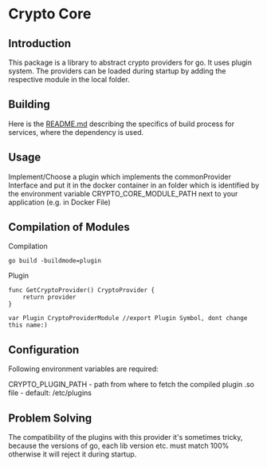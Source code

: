 # Crypto Core

## Introduction

This package is a library to abstract crypto providers for go. It uses plugin system. The providers can be loaded during startup by adding the respective module in the local folder.

## Building

Here is the [README.md](https://gitlab.eclipse.org/eclipse/xfsc/dev-ops/building/go-plugin/-/blob/main/README.md#building-go-services-with-plugin-based-dependencies) describing the specifics of build process for services, where the dependency is used.

## Usage

Implement/Choose a plugin which implements the commonProvider Interface and put it in the docker container in an folder which is identified by the environment variable CRYPTO_CORE_MODULE_PATH next to your application (e.g. in Docker File)

## Compilation of Modules

Compilation

```
go build -buildmode=plugin
```

Plugin

```
func GetCryptoProvider() CryptoProvider {
    return provider
}

var Plugin CryptoProviderModule //export Plugin Symbol, dont change this name:) 
```

## Configuration

Following environment variables are required:

CRYPTO_PLUGIN_PATH - path from where to fetch the compiled plugin .so file - default: /etc/plugins

## Problem Solving

The compatibility of the plugins with this provider it's sometimes tricky, because the versions of go, each lib version etc. must match 100% otherwise it will reject it during startup.
